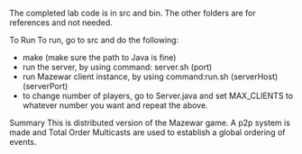 The completed lab code is in src and bin. The other folders are for references and not needed.

To Run
To run, go to src and do the following: 
- make (make sure the path to Java is fine) 
- run the server, by using command: server.sh (port) 
- run Mazewar client instance, by using command:run.sh (serverHost) (serverPort)
- to change number of players, go to Server.java and set MAX_CLIENTS to whatever number you want and repeat the above.

Summary
This is distributed version of the Mazewar game. A p2p system is made and Total Order Multicasts are used to establish a 
global ordering of events. 

